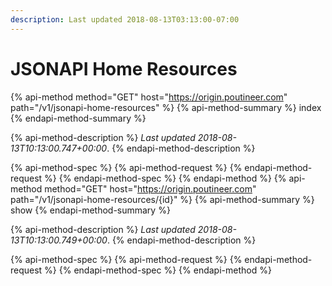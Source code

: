 ```yaml
---
description: Last updated 2018-08-13T03:13:00-07:00
---
```


# JSONAPI Home Resources

{% api-method method="GET" host="https://origin.poutineer.com" path="/v1/jsonapi-home-resources" %}
  {% api-method-summary %}
    index
  {% endapi-method-summary %}

  {% api-method-description %}
    *Last updated <time time="2018-08-13T10:13:00.747+00:00">2018-08-13T10:13:00.747+00:00</time>*.
  {% endapi-method-description %}

  {% api-method-spec %}
    {% api-method-request %}
    {% endapi-method-request %}
  {% endapi-method-spec %}
{% endapi-method %}
{% api-method method="GET" host="https://origin.poutineer.com" path="/v1/jsonapi-home-resources/{id}" %}
  {% api-method-summary %}
    show
  {% endapi-method-summary %}

  {% api-method-description %}
    *Last updated <time time="2018-08-13T10:13:00.749+00:00">2018-08-13T10:13:00.749+00:00</time>*.
  {% endapi-method-description %}

  {% api-method-spec %}
    {% api-method-request %}
    {% endapi-method-request %}
  {% endapi-method-spec %}
{% endapi-method %}
